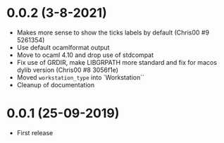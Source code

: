 # 0.0.2 (3-8-2021)

- Makes more sense to show the ticks labels by default (Chris00 #9 5261354) 
- Use default ocamlformat output
- Move to ocaml 4.10 and drop use of stdcompat
- Fix use of GRDIR, make LIBGRPATH more standard and fix for macos dylib version (Chris00 #8 3056f1e)
- Moved `workstation_type` into `Workstation``
- Cleanup of documentation

# 0.0.1 (25-09-2019)
- First release
